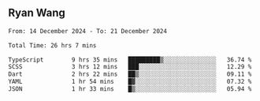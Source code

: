 ## Ryan Wang

<!--START_SECTION:waka-->

```txt
From: 14 December 2024 - To: 21 December 2024

Total Time: 26 hrs 7 mins

TypeScript        9 hrs 35 mins   █████████▒░░░░░░░░░░░░░░░   36.74 %
SCSS              3 hrs 12 mins   ███░░░░░░░░░░░░░░░░░░░░░░   12.29 %
Dart              2 hrs 22 mins   ██▒░░░░░░░░░░░░░░░░░░░░░░   09.11 %
YAML              1 hr 54 mins    █▓░░░░░░░░░░░░░░░░░░░░░░░   07.32 %
JSON              1 hr 33 mins    █▒░░░░░░░░░░░░░░░░░░░░░░░   05.94 %
```

<!--END_SECTION:waka-->
